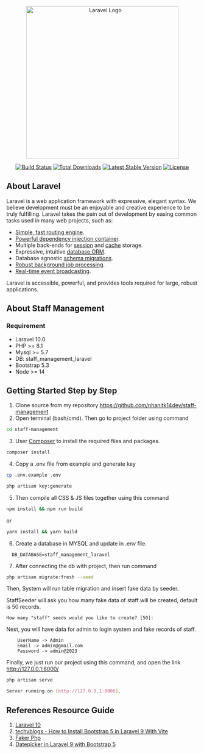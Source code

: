 <p align="center"><a href="https://laravel.com" target="_blank"><img src="https://raw.githubusercontent.com/laravel/art/master/logo-lockup/5%20SVG/2%20CMYK/1%20Full%20Color/laravel-logolockup-cmyk-red.svg" width="400" alt="Laravel Logo"></a></p>

<p align="center">
<a href="https://github.com/laravel/framework/actions"><img src="https://github.com/laravel/framework/workflows/tests/badge.svg" alt="Build Status"></a>
<a href="https://packagist.org/packages/laravel/framework"><img src="https://img.shields.io/packagist/dt/laravel/framework" alt="Total Downloads"></a>
<a href="https://packagist.org/packages/laravel/framework"><img src="https://img.shields.io/packagist/v/laravel/framework" alt="Latest Stable Version"></a>
<a href="https://packagist.org/packages/laravel/framework"><img src="https://img.shields.io/packagist/l/laravel/framework" alt="License"></a>
</p>

## About Laravel

Laravel is a web application framework with expressive, elegant syntax. We believe development must be an enjoyable and creative experience to be truly fulfilling. Laravel takes the pain out of development by easing common tasks used in many web projects, such as:

- [Simple, fast routing engine](https://laravel.com/docs/routing).
- [Powerful dependency injection container](https://laravel.com/docs/container).
- Multiple back-ends for [session](https://laravel.com/docs/session) and [cache](https://laravel.com/docs/cache) storage.
- Expressive, intuitive [database ORM](https://laravel.com/docs/eloquent).
- Database agnostic [schema migrations](https://laravel.com/docs/migrations).
- [Robust background job processing](https://laravel.com/docs/queues).
- [Real-time event broadcasting](https://laravel.com/docs/broadcasting).

Laravel is accessible, powerful, and provides tools required for large, robust applications.


## About Staff Management
### Requirement
- Laravel 10.0
- PHP >= 8.1
- Mysql >= 5.7
- DB: staff_management_laravel
- Bootstrap 5.3
- Node >= 14
## Getting Started Step by Step
1. Clone source from my repository https://github.com/nhanitk14dev/staff-management
2. Open terminal (bash/cmd). Then go to project folder using command

```sh
cd staff-management
```

3. User [Composer](https://getcomposer.org/download/) to install the required files and packages.

```sh
composer install
```

4. Copy a .env file from example and generate key 

```sh
cp .env.example .env

php artisan key:generate
```

5. Then compile all CSS & JS files together using this command

```sh
npm install && npm run build
```

or

```sh
yarn install && yarn build
```
6. Create a database in MYSQL and update in .env file.

```
  DB_DATABASE=staff_management_laravel
```

7. After connecting the db with project, then run command 

```sh
php artisan migrate:fresh --seed
```

Then, System will run table migration and insert fake data by seeder.

StaffSeeder will ask you how many fake data of staff will be created, default is 50 records.

```
How many "staff" seeds would you like to create? [50]:

```

Next, you will have data for admin to login system and fake records of staff.

```
    UserName -> Admin 
    Email -> admin@gmail.com 
    Password -> admin@2023
```

Finally, we just run our project using this command, and open the link http://127.0.0.1:8000/ 

```sh
php artisan serve 

Server running on [http://127.0.0.1:8000].  

```


## References Resource Guide

1. [Laravel 10](https://laravel.com/docs/10.x)
2. [techvblogs - How to Install Bootstrap 5 in Laravel 9 With Vite](https://techvblogs.com/blog/how-to-install-bootstrap-5-in-laravel-9-with-vite)
3. [Faker Php](https://fakerphp.github.io)
4. [Datepicker in Laravel 9 with Bootstrap 5](https://larainfo.com/blogs/how-to-use-datepicker-in-laravel-9-with-bootstrap-5)